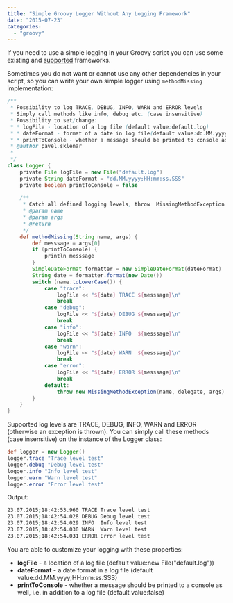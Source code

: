 ```yaml
---
title: "Simple Groovy Logger Without Any Logging Framework"
date: "2015-07-23"
categories: 
  - "groovy"
---
```


If you need to use a simple logging in your Groovy script you can use some existing and [supported](http://docs.groovy-lang.org/latest/html/api/groovy/util/logging/package-summary.html) frameworks.

Sometimes you do not want or cannot use any other dependencies in your script, so you can write your own simple logger using `methodMissing` implementation:

```groovy
/**
 * Possibility to log TRACE, DEBUG, INFO, WARN and ERROR levels
 * Simply call methods like info, debug etc. (case insensitive)
 * Possibility to set/change:
 * * logFile - location of a log file (default value:default.log)
 * * dateFormat - format of a date in log file(default value:dd.MM.yyyy;HH:mm:ss.SSS)
 * * printToConsole - whether a message should be printed to console as well (default value:false)
 * @author pavel.sklenar
 *
 */
class Logger {
    private File logFile = new File("default.log")
    private String dateFormat = "dd.MM.yyyy;HH:mm:ss.SSS"
    private boolean printToConsole = false
 
    /**
     * Catch all defined logging levels, throw  MissingMethodException otherwise
     * @param name
     * @param args
     * @return
     */
    def methodMissing(String name, args) {
        def messsage = args[0]
        if (printToConsole) {
            println messsage
        }
        SimpleDateFormat formatter = new SimpleDateFormat(dateFormat)
        String date = formatter.format(new Date())
        switch (name.toLowerCase()) {
            case "trace":
                logFile << "${date} TRACE ${messsage}\n"
                break
            case "debug":
                logFile << "${date} DEBUG ${messsage}\n"
                break
            case "info":
                logFile << "${date} INFO  ${messsage}\n"
                break
            case "warn":
                logFile << "${date} WARN  ${messsage}\n"
                break
            case "error":
                logFile << "${date} ERROR ${messsage}\n"
                break
            default:
                throw new MissingMethodException(name, delegate, args)
        }
    }
}
```

Supported log levels are TRACE, DEBUG, INFO, WARN and ERROR (otherwise an exception is thrown). You can simply call these methods (case insensitive) on the instance of the Logger class:

```groovy
def logger = new Logger()
logger.trace "Trace level test"
logger.debug "Debug level test"
logger.info "Info level test"
logger.warn "Warn level test"
logger.error "Error level test"
```

Output:

```bash
23.07.2015;18:42:53.960 TRACE Trace level test
23.07.2015;18:42:54.028 DEBUG Debug level test
23.07.2015;18:42:54.029 INFO  Info level test
23.07.2015;18:42:54.030 WARN  Warn level test
23.07.2015;18:42:54.031 ERROR Error level test
```

You are able to customize your logging with these properties:

- **logFile** - a location of a log file (default value:new File("default.log"))
- **dateFormat** - a date format in a log file (default value:dd.MM.yyyy;HH:mm:ss.SSS)
- **printToConsole** - whether a message should be printed to a console as well, i.e. in addition to a log file (default value:false)
